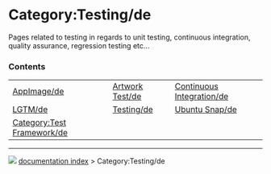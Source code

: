 # Category:Testing/de
Pages related to testing in regards to unit testing, continuous integration, quality assurance, regression testing etc\...

### Contents

|     |     |     |
| --- | --- | --- |
| [AppImage/de](AppImage/de.md) | [Artwork Test/de](Artwork_Test/de.md) | [Continuous Integration/de](Continuous_Integration/de.md) |
| [LGTM/de](LGTM/de.md) | [Testing/de](Testing/de.md) | [Ubuntu Snap/de](Ubuntu_Snap/de.md) |
| [Category:Test Framework/de](Category_Test_Framework/de.md) |



---
![](images/Button_right.svg) [documentation index](../README.md) > Category:Testing/de
